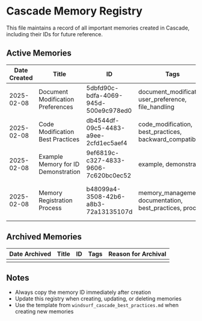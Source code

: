 # Cascade Memory Registry

This file maintains a record of all important memories created in Cascade, including their IDs for future reference.

## Active Memories

| Date Created | Title | ID | Tags | Purpose |
|--------------|-------|----|----|---------|
| 2025-02-08 | Document Modification Preferences | 5dbfd90c-bdfa-4069-945d-500e9c978ed0 | document_modification, user_preference, file_handling | Control which files can be modified |
| 2025-02-08 | Code Modification Best Practices | db4544df-09c5-4483-a9ee-2cfd1ec5aef4 | code_modification, best_practices, backward_compatibility | Define standards for code changes |
| 2025-02-08 | Example Memory for ID Demonstration | 9ef6819c-c327-4833-9606-7c620bc0ec52 | example, demonstration | Used to demonstrate memory ID tracking |
| 2025-02-08 | Memory Registration Process | b48099a4-3508-42b6-a8b3-72a13135107d | memory_management, documentation, best_practices, process | Define process for registering and tracking memories |

## Archived Memories

| Date Archived | Title | ID | Tags | Reason for Archival |
|---------------|-------|----|----|-------------------|
| | | | | |

## Notes
- Always copy the memory ID immediately after creation
- Update this registry when creating, updating, or deleting memories
- Use the template from `windsurf_cascade_best_practices.md` when creating new memories
